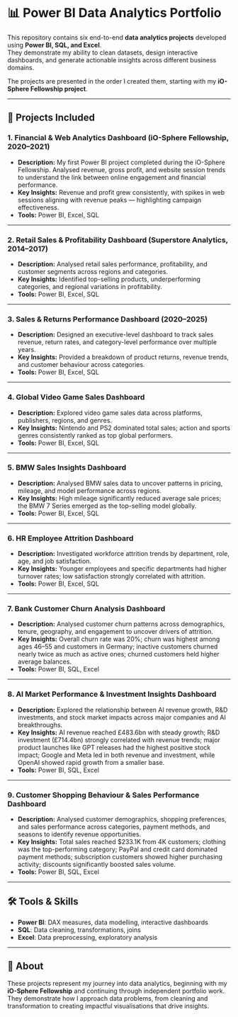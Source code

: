 # 📊 Power BI Data Analytics Portfolio

This repository contains six end-to-end **data analytics projects** developed using **Power BI, SQL, and Excel**.  
They demonstrate my ability to clean datasets, design interactive dashboards, and generate actionable insights across different business domains.  

The projects are presented in the order I created them, starting with my **iO-Sphere Fellowship project**.

---

## 🔹 Projects Included

### 1. Financial & Web Analytics Dashboard (iO-Sphere Fellowship, 2020–2021)
- **Description:** My first Power BI project completed during the iO-Sphere Fellowship. Analysed revenue, gross profit, and website session trends to understand the link between online engagement and financial performance.  
- **Key Insights:** Revenue and profit grew consistently, with spikes in web sessions aligning with revenue peaks — highlighting campaign effectiveness.  
- **Tools:** Power BI, Excel, SQL  

---

### 2. Retail Sales & Profitability Dashboard (Superstore Analytics, 2014–2017)
- **Description:** Analysed retail sales performance, profitability, and customer segments across regions and categories.  
- **Key Insights:** Identified top-selling products, underperforming categories, and regional variations in profitability.  
- **Tools:** Power BI, Excel, SQL  

---

### 3. Sales & Returns Performance Dashboard (2020–2025)
- **Description:** Designed an executive-level dashboard to track sales revenue, return rates, and category-level performance over multiple years.  
- **Key Insights:** Provided a breakdown of product returns, revenue trends, and customer behaviour across categories.  
- **Tools:** Power BI, Excel, SQL  

---
### 4. Global Video Game Sales Dashboard
- **Description:** Explored video game sales data across platforms, publishers, regions, and genres.  
- **Key Insights:** Nintendo and PS2 dominated total sales; action and sports genres consistently ranked as top global performers.  
- **Tools:** Power BI, Excel, SQL  

---

### 5. BMW Sales Insights Dashboard
- **Description:** Analysed BMW sales data to uncover patterns in pricing, mileage, and model performance across regions.  
- **Key Insights:** High mileage significantly reduced average sale prices; the BMW 7 Series emerged as the top-selling model globally.  
- **Tools:** Power BI, Excel, SQL  

---

### 6. HR Employee Attrition Dashboard
- **Description:** Investigated workforce attrition trends by department, role, age, and job satisfaction.  
- **Key Insights:** Younger employees and specific departments had higher turnover rates; low satisfaction strongly correlated with attrition.  
- **Tools:** Power BI, Excel, SQL

---

### 7. Bank Customer Churn Analysis Dashboard
- **Description:** Analysed customer churn patterns across demographics, tenure, geography, and engagement to uncover drivers of attrition.
- **Key Insights:** Overall churn rate was 20%; churn was highest among ages 46–55 and customers in Germany; inactive customers churned nearly twice as much as active ones; churned customers held higher average balances.
- **Tools:** Power BI, SQL, Excel

---

### 8. AI Market Performance & Investment Insights Dashboard
- **Description:** Explored the relationship between AI revenue growth, R&D investments, and stock market impacts across major companies and AI breakthroughs.
- **Key Insights:** AI revenue reached £483.6bn with steady growth; R&D investment (£714.4bn) strongly correlated with revenue trends; major product launches like GPT releases had the highest positive stock impact; Google and Meta led in both revenue and investment, while OpenAI showed rapid growth from a smaller base.
- **Tools:** Power BI, SQL, Excel

---

### 9. Customer Shopping Behaviour & Sales Performance Dashboard
- **Description:** Analysed customer demographics, shopping preferences, and sales performance across categories, payment methods, and seasons to identify revenue opportunities.
- **Key Insights:** Total sales reached $233.1K from 4K customers; clothing was the top-performing category; PayPal and credit card dominated payment methods; subscription customers showed higher purchasing activity; discounts significantly boosted sales volume.
- **Tools:** Power BI, SQL, Excel

---

## 🛠️ Tools & Skills
- **Power BI**: DAX measures, data modelling, interactive dashboards  
- **SQL**: Data cleaning, transformations, joins  
- **Excel**: Data preprocessing, exploratory analysis  

---

## 📌 About
These projects represent my journey into data analytics, beginning with my **iO-Sphere Fellowship** and continuing through independent portfolio work.  
They demonstrate how I approach data problems, from cleaning and transformation to creating impactful visualisations that drive insights.
